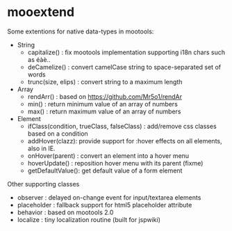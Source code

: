 mooextend
=========

Some extentions for native data-types in mootools:
- String
	- capitalize() : fix mootools implementation supporting i18n chars such as éàè..
	- deCamelize() : convert camelCase string to space-separated set of words
	- trunc(size, elips) : convert string to a maximum length
- Array
	- rendArr() : based on https://github.com/Mr5o1/rendAr
	- min() : return minimum value of an array of numbers
	- max() : return maximum value of an array of numbers
- Element
	- ifClass(condition, trueClass, falseClass) : add/remove css classes based on a condition
	- addHover(clazz): provide support for :hover effects on all elements, also in IE.
	- onHover(parent) : convert an element into a hover menu
	- hoverUpdate() : reposition hover menu with its parent (fixme)
	- getDefaultValue(): get default value of a form element


Other supporting classes
- observer : delayed on-change event for input/textarea elements
- placeholder : fallback support for html5 placeholder attribute
- behavior : based on mootools 2.0
- localize : tiny localization routine (built for jspwiki)


